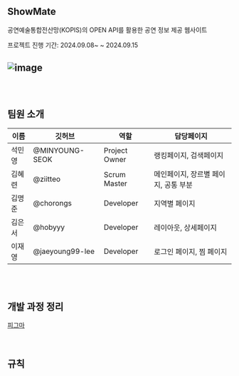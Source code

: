 ShowMate
-------------

공연예술통합전산망(KOPIS)의 OPEN API를 활용한 공연 정보 제공 웹사이트

프로젝트 진행 기간: 2024.09.08~ ~ 2024.09.15

![image](https://github.com/user-attachments/assets/059542cb-0746-42c4-a7e8-aa69c6433036)   
<br />
<br />
<br />
팀원 소개
-------------
|이름|깃허브|역할|담당페이지|
|------|---|---|---|
|석민영|@MINYOUNG-SEOK|Project Owner|랭킹페이지, 검색페이지|
|김혜련|@ziitteo|Scrum Master|메인페이지, 장르별 페이지, 공통 부분|
|김명준|@chorongs|Developer|지역별 페이지|
|김은서|@hobyyy|Developer|레이아웃, 상세페이지|
|이재영|@jaeyoung99-lee|Developer|로그인 페이지, 찜 페이지|   
<br />
<br />

개발 과정 정리
-------------   
[피그마](https://www.figma.com/board/hAUgIzFr200Qdpp79CDEGd/%EB%A6%AC%EC%95%A1%ED%8A%B8-2%EA%B8%B0---1%EC%A1%B0?node-id=0-1&node-type=canvas&t=Ok27KjNY8mHUpxMV-0)   

<br />

규칙
-------------   
